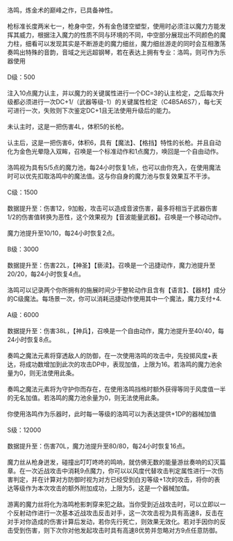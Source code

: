 <title>洛鸣</title>
<meta name="GENERATOR" content="WinCHM">
<meta http-equiv="Content-Type" content="text/html; charset=gb2312">
<br>洛鸣，炼金术的巅峰之作，已具备神性。
<br>
<br>枪标准长度两米七一，枪身中空，外有金色镂空塑型，使用时必须注以魔力方能发挥其威力，根据注入魔力的性质不同与环境的不同，中空部分展现出不同颜色的魔力柱，细看可以发现其实是不断游走的魔力细丝，魔力细丝游走的同时会互相激荡奏鸣出特殊的音韵，音域之光远超钢琴，若在表达上拥有专业：洛鸣，则可作为乐器使用
<br>
<br>D级：500
<br>
<br>注入10点魔力认主，并以魔力的关键属性进行一个DC=3的认主检定，之后每次升级都必须进行一次DC+1/（武器等级-1）的关键属性检定（C4B5A6S7），每七天可进行一次，失败则下次鉴定DC+1且无法使用升级后的能力。
<br>
<br>未认主时，这是一把伤害4L，体积5的长枪。
<br>
<br>认主后，这是一把伤害6，体积6，具有【魔法】、【格挡】特性的长枪。并且自动化为金色光晕隐入双眸，召唤是一个标准动作和1点魔力，唤回是一个自由动作。
<br>
<br>洛鸣视为具有5/5点的魔力池，每24小时恢复1点，也可以由你充入，在使用魔法时可以优先扣取洛鸣中的魔法值。这与你自身的魔力池与恢复效果互不干涉。
<br>
<br>C级：1500
<br>
<br>数据提升至：伤害12，9加骰，攻击可以造成音波伤害，最多将相当于武器伤害1/2的伤害值转换为恶性，这个效果视为【音波能量武器】。召唤是一个移动动作。
<br>
<br>魔力池提升至10/10，每24小时恢复2点。
<br>
<br>B级：3000
<br>
<br>数据提升至：伤害22L，【神圣】【亵渎】。召唤是一个迅捷动作，魔力池提升至20/20，每24小时恢复4点。
<br>
<br>洛鸣可以记录两个你所拥有的施展时间少于整轮动作且含有【语言】、【器材】成分的C级魔法。每场景一次，你可以消耗迅捷动作使用其中一个魔法，魔力支付+4.
<br>
<br>A级：6000 
<br>
<br>数据提升至：伤害38L，【神兵】，召唤是一个自由动作，魔力池提升至40/40，每24小时恢复8点。
<br>
<br>奏鸣之魔法元素将穿透敌人的防御，在一次使用洛鸣的攻击中，先投掷风度+表达，将成功数增加到此次的攻击DP中，表现加值，上限为16。若洛鸣的魔力池余量为0，则无法使用此条。
<br>
<br>奏鸣之魔法元素将为守护你而存在，在使用洛鸣挡格时额外获得等同于风度值一半的无名加值。若洛鸣的魔力池余量为0，则无法使用此条。
<br>
<br>你使用洛鸣作为乐器时，此时每一等级的洛鸣可以为表达提供+1DP的器械加值
<br>
<br>S级：12000 
<br>
<br>数据提升至：伤害70L，魔力池提升至80/80，每24小时恢复16点。
<br>
<br>魔力丝从枪身迸发，碰撞出叮叮咚咚的鸣响，就仿佛无数的能量游丝奏响的幻灭篇章。在一次近战攻击中消耗9点魔力，你可以以风度代替攻击判定属性进行一次伤害判定，并在计算对方防御时视为对方已经受到白刃等级+1次的攻击，将你的表达等级作为本次攻击的额外附加成功，上限为5，这是一个器械加值。
<br>
<br>游离的魔力丝将化为洛鸣枪影刺穿来犯之敌。当你受到近战攻击时，可以立即以一个反射动作进行一次基本近战攻击反击对手，这一次攻击视为具有高速8，反击在对手对你造成的伤害计算后发动，若你先行死亡，则效果无效化。若对手因你的反击受到伤害，则下次你对他发起攻击时具有高速8优势并忽略对方9点任意防御。 
<br>
<br>